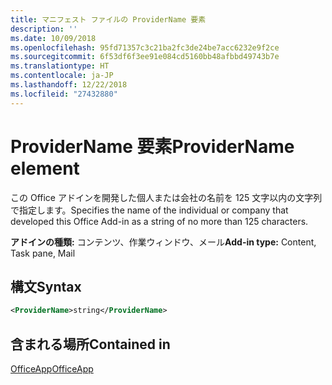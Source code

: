 ```yaml
---
title: マニフェスト ファイルの ProviderName 要素
description: ''
ms.date: 10/09/2018
ms.openlocfilehash: 95fd71357c3c21ba2fc3de24be7acc6232e9f2ce
ms.sourcegitcommit: 6f53df6f3ee91e084cd5160bb48afbbd49743b7e
ms.translationtype: HT
ms.contentlocale: ja-JP
ms.lasthandoff: 12/22/2018
ms.locfileid: "27432880"
---
```

# <a name="providername-element"></a><span data-ttu-id="ba79d-102">ProviderName 要素</span><span class="sxs-lookup"><span data-stu-id="ba79d-102">ProviderName element</span></span>

<span data-ttu-id="ba79d-103">この Office アドインを開発した個人または会社の名前を 125 文字以内の文字列で指定します。</span><span class="sxs-lookup"><span data-stu-id="ba79d-103">Specifies the name of the individual or company that developed this Office Add-in as a string of no more than 125 characters.</span></span>

<span data-ttu-id="ba79d-104">**アドインの種類:** コンテンツ、作業ウィンドウ、メール</span><span class="sxs-lookup"><span data-stu-id="ba79d-104">**Add-in type:** Content, Task pane, Mail</span></span>

## <a name="syntax"></a><span data-ttu-id="ba79d-105">構文</span><span class="sxs-lookup"><span data-stu-id="ba79d-105">Syntax</span></span>

```XML
<ProviderName>string</ProviderName>
```

## <a name="contained-in"></a><span data-ttu-id="ba79d-106">含まれる場所</span><span class="sxs-lookup"><span data-stu-id="ba79d-106">Contained in</span></span>

[<span data-ttu-id="ba79d-107">OfficeApp</span><span class="sxs-lookup"><span data-stu-id="ba79d-107">OfficeApp</span></span>](officeapp.md)

